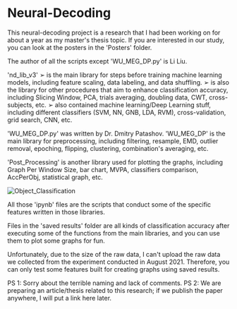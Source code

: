 # Neural-Decoding

This neural-decoding project is a research that I had been working on for about a year as my master's thesis topic. If you are interested in our study, you can look at the posters in the 'Posters' folder.

The author of all the scripts except 'WU_MEG_DP.py' is Li Liu.

'nd_lib_v3'
➢ is the main library for steps before training machine learning models, 
including feature scaling, data labeling, and data shuffling. 
➢ is also the library for other procedures that aim to enhance 
classification accuracy, including Slicing Window, PCA, trials 
averaging, doubling data, CWT, cross-subjects, etc.
➢ also contained machine learning/Deep Learning stuff, including different classifiers 
(SVM, NN, GNB, LDA, RVM), cross-validation, grid search, CNN, etc.

'WU_MEG_DP.py' was written by Dr. Dmitry Patashov.
'WU_MEG_DP' is the main library for preprocessing, including 
filtering, resample, EMD, outlier removal, epoching, flipping, 
clustering, combination's averaging, etc.

'Post_Processing' is another library used for plotting the graphs, 
including Graph Per Window Size, bar chart, MVPA, classifiers 
comparison, AccPerObj, statistical graph, etc.

![Object_Classification](https://user-images.githubusercontent.com/73594399/204471918-e019126f-d072-451f-8681-46e18023b68e.png)

All those 'ipynb' files are the scripts that conduct some of the specific features written in those libraries. 

Files in the 'saved results' folder are all kinds of classification accuracy after executing some of the functions from the main libraries, and you can use them to plot some graphs for fun.

Unfortunately, due to the size of the raw data, I can't upload the raw data we collected from the experiment conducted in August 2021. Therefore, you can only test some features built for creating graphs using saved results.

PS 1: Sorry about the terrible naming and lack of comments. 
PS 2: We are preparing an article/thesis related to this research; if we publish the paper anywhere, I will put a link here later.
